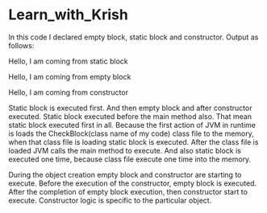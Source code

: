 # Learn_with_Krish
In this code I declared empty block, static block and constructor. Output as follows:

Hello, I am coming from static block

Hello, I am coming from empty block

Hello, I am coming from constructor

Static block is executed first. And then empty block and after constructor executed. 
Static block executed before the main method also. That mean static block executed first in all. Because the first action of JVM in runtime is loads the CheckBlock(class name of my code) class file to the memory, when that class file is loading static block is executed. After the class file is loaded JVM calls the main method to execute.  And also static block is executed one time, because class file execute one time into the memory. 

During the object creation empty block and constructor are starting to execute. Before the execution of the constructor, empty block is executed. After the completion of empty block execution, then constructor start to execute. Constructor logic is specific to the particular object. 
